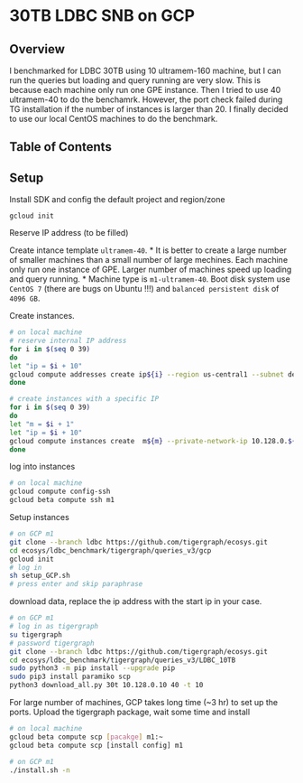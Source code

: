 # 30TB LDBC SNB on GCP
## Overview
I benchmarked for LDBC 30TB using 10 ultramem-160 machine, but I can run the queries but loading and query running are very slow. This is because each machine only run one GPE instance. Then I tried to use 40 ultramem-40 to do the benchamrk. However, the port check failed during TG installation if the number of instances is larger than 20. I finally decided to use our local CentOS machines to do the benchmark. 

## Table of Contents
## Setup
Install SDK and config the default project and region/zone
```
gcloud init
```

Reserve IP address (to be filled)

Create intance template `ultramem-40`. * It is better to create a large number of smaller machines than a small number of large mechines. Each machine only run one instance of GPE. Larger number of machines speed up loading and query running. * 
Machine type is `m1-ultramem-40`. Boot disk system use `CentOS 7` (there are bugs on Ubuntu !!!) and `balanced persistent disk` of `4096 GB`. 

Create instances.
```sh
# on local machine
# reserve internal IP address 
for i in $(seq 0 39)
do
let "ip = $i + 10"
gcloud compute addresses create ip${i} --region us-central1 --subnet default  --addresses  10.128.0.${ip}
done

# create instances with a specific IP
for i in $(seq 0 39)
do
let "m = $i + 1"
let "ip = $i + 10"
gcloud compute instances create  m${m} --private-network-ip 10.128.0.${ip}  --source-instance-template ultramem-40
done
```

log into instances 
```sh
# on local machine
gcloud compute config-ssh
gcloud beta compute ssh m1
```

Setup instances 
```sh
# on GCP m1 
git clone --branch ldbc https://github.com/tigergraph/ecosys.git
cd ecosys/ldbc_benchmark/tigergraph/queries_v3/gcp
gcloud init 
# log in 
sh setup_GCP.sh 
# press enter and skip paraphrase
```

download data, replace the ip address with the start ip in your case.
```sh
# on GCP m1 
# log in as tigergraph
su tigergraph 
# password tigergraph
git clone --branch ldbc https://github.com/tigergraph/ecosys.git
cd ecosys/ldbc_benchmark/tigergraph/queries_v3/LDBC_10TB
sudo python3 -m pip install --upgrade pip
sudo pip3 install paramiko scp
python3 download_all.py 30t 10.128.0.10 40 -t 10
```

For large number of machines, GCP takes long time (~3 hr) to set up the ports. Upload the tigergraph package, wait some time and install 
```sh
# on local machine
gcloud beta compute scp [pacakge] m1:~
gcloud beta compute scp [install config] m1

# on GCP m1 
./install.sh -n
```